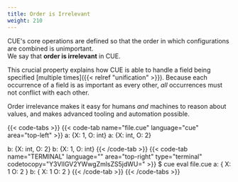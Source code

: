 ```yaml
---
title: Order is Irrelevant
weight: 210
---
```


CUE's core operations are defined so that
the order in which configurations are combined is unimportant.\
We say that **order is irrelevant** in CUE.

This crucial property explains how CUE is able to handle a field being specified
[multiple times]({{< relref "unification" >}}).
Because each occurrence of a field is as important as every other,
*all* occurrences must not conflict with each other.

Order irrelevance makes it easy for humans _and_ machines to reason about values, and
makes advanced tooling and automation possible.

{{< code-tabs >}}
{{< code-tab name="file.cue" language="cue" area="top-left" >}}
a: {X: 1, O: int}
a: {X: int, O: 2}

b: {X: int, O: 2}
b: {X: 1, O: int}
{{< /code-tab >}}
{{< code-tab name="TERMINAL" language="" area="top-right" type="terminal" codetocopy="Y3VlIGV2YWwgZmlsZS5jdWU=" >}}
$ cue eval file.cue
a: {
    X: 1
    O: 2
}
b: {
    X: 1
    O: 2
}
{{< /code-tab >}}
{{< /code-tabs >}}
